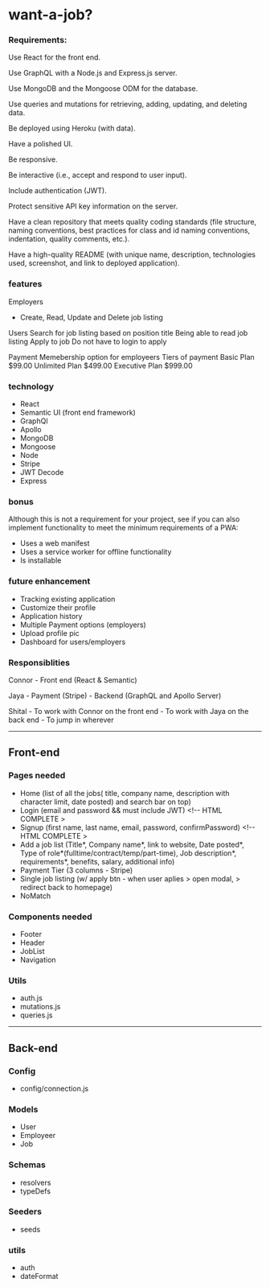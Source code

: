 # want-a-job?

### Requirements:
Use React for the front end.

Use GraphQL with a Node.js and Express.js server.

Use MongoDB and the Mongoose ODM for the database.

Use queries and mutations for retrieving, adding, updating, and deleting data.

Be deployed using Heroku (with data).

Have a polished UI.

Be responsive.

Be interactive (i.e., accept and respond to user input).

Include authentication (JWT).

Protect sensitive API key information on the server.

Have a clean repository that meets quality coding standards (file structure, naming conventions, best practices for class and id naming conventions, indentation, quality comments, etc.).

Have a high-quality README (with unique name, description, technologies used, screenshot, and link to deployed application).

### features
Employers 
- Create, Read, Update and Delete job listing

Users
Search for job listing based on position title
Being able to read job listing 
Apply to job
Do not have to login to apply

Payment
Memebership option for employeers
Tiers of payment
    Basic Plan $99.00 
    Unlimited Plan $499.00
    Executive Plan $999.00

### technology
- React
- Semantic UI (front end framework)
- GraphQl 
- Apollo
- MongoDB
- Mongoose
- Node
- Stripe
- JWT Decode
- Express

### bonus
Although this is not a requirement for your project, see if you can also implement functionality to meet the minimum requirements of a PWA:

- Uses a web manifest
- Uses a service worker for offline functionality
- Is installable

### future enhancement
- Tracking existing application 
- Customize their profile 
- Application history
- Multiple Payment options (employers)
- Upload profile pic
- Dashboard for users/employers

### Responsiblities

Connor
    - Front end (React & Semantic) 

Jaya 
    - Payment (Stripe)
    - Backend (GraphQL and Apollo Server)

Shital
    - To work with Connor on the front end
    - To work with Jaya on the back end 
    - To jump in wherever

______________________________________________
## Front-end
### Pages needed 
- Home (list of all the jobs( title, company name, description with character limit, date posted) and search bar on top)
- Login (email and password && must include JWT) <!-- HTML COMPLETE >
- Signup (first name, last name, email, password, confirmPassword) <!-- HTML COMPLETE >
- Add a job list (Title*, Company name*, link to website, Date posted*, Type of role*(fulltime/contract/temp/part-time), Job description*, requirements*, benefits, salary, additional info)
- Payment Tier (3 columns -  Stripe)
- Single job listing (w/ apply btn - when user aplies > open modal, > redirect back to homepage)
- NoMatch 
### Components needed
- Footer
- Header
- JobList
- Navigation

### Utils
- auth.js
- mutations.js
- queries.js

______________________________________________
## Back-end
### Config
- config/connection.js
### Models 
- User
- Employeer
- Job

### Schemas
- resolvers
- typeDefs

### Seeders
- seeds

### utils
- auth
- dateFormat
